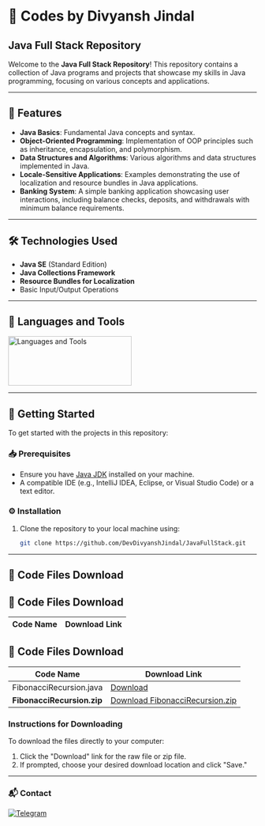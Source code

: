 # 🌟 Codes by Divyansh Jindal

## Java Full Stack Repository

Welcome to the **Java Full Stack Repository**! This repository contains a collection of Java programs and projects that showcase my skills in Java programming, focusing on various concepts and applications.

---

## 🚀 Features

- **Java Basics**: Fundamental Java concepts and syntax.
- **Object-Oriented Programming**: Implementation of OOP principles such as inheritance, encapsulation, and polymorphism.
- **Data Structures and Algorithms**: Various algorithms and data structures implemented in Java.
- **Locale-Sensitive Applications**: Examples demonstrating the use of localization and resource bundles in Java applications.
- **Banking System**: A simple banking application showcasing user interactions, including balance checks, deposits, and withdrawals with minimum balance requirements.

---

## 🛠 Technologies Used

- **Java SE** (Standard Edition)
- **Java Collections Framework**
- **Resource Bundles for Localization**
- Basic Input/Output Operations

---

## 🔧 Languages and Tools

<p align="left">
<a href="https://github.com/DevDivyanshJindal">
<img src="https://skillicons.dev/icons?i=java,vscode,replit,github" alt="Languages and Tools" width="250" height="100">
</a>
</p>

---

## 🏁 Getting Started

To get started with the projects in this repository:

### 📥 Prerequisites

- Ensure you have [Java JDK](https://www.oracle.com/java/technologies/javase-jdk11-downloads.html) installed on your machine.
- A compatible IDE (e.g., IntelliJ IDEA, Eclipse, or Visual Studio Code) or a text editor.

### ⚙️ Installation

1. Clone the repository to your local machine using:
    ```bash
    git clone https://github.com/DevDivyanshJindal/JavaFullStack.git
    ```

---

## 📂 Code Files Download
## 📂 Code Files Download

| Code Name                | Download Link                                                                 |
|--------------------------|-------------------------------------------------------------------------------|
## 📂 Code Files Download

| Code Name                | Download Link                                                                 |
|--------------------------|-------------------------------------------------------------------------------|
| FibonacciRecursion.java  | [Download](https://raw.githubusercontent.com/DevDivyanshJindal/JavaFullStack/main/FibonacciRecursion.java) |
| **FibonacciRecursion.zip**| [Download FibonacciRecursion.zip](https://github.com/DevDivyanshJindal/JavaFullStack/raw/main/FibonacciRecursion.zip) |

### Instructions for Downloading
To download the files directly to your computer:
1. Click the "Download" link for the raw file or zip file.
2. If prompted, choose your desired download location and click "Save."


---
### 📬 Contact

<a href="https://t.me/DevDivyansh"><img alt="Telegram" title="telegram" src="https://img.shields.io/badge/-Telegram-229ED9?style=for-the-badge&logo=Telegram&logoColor=white"/></a>
